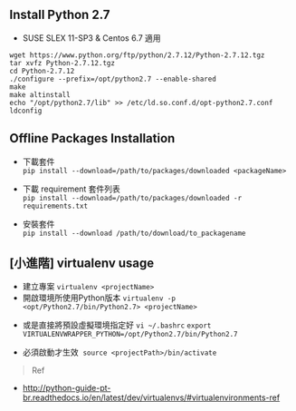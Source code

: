 
## Install Python 2.7

+ SUSE SLEX 11-SP3 & Centos 6.7 適用
```shell=
wget https://www.python.org/ftp/python/2.7.12/Python-2.7.12.tgz
tar xvfz Python-2.7.12.tgz
cd Python-2.7.12
./configure --prefix=/opt/python2.7 --enable-shared
make
make altinstall
echo "/opt/python2.7/lib" >> /etc/ld.so.conf.d/opt-python2.7.conf
ldconfig
```

## Offline Packages Installation

+ 下載套件  
`pip install --download=/path/to/packages/downloaded <packageName>`

+ 下載 requirement 套件列表  
`pip install --download=/path/to/packages/downloaded -r requirements.txt`

+ 安裝套件  
`pip install --download /path/to/download/to_packagename`

## [小進階] virtualenv usage

+ 建立專案
`virtualenv <projectName>`
+ 開啟環境所使用Python版本
`virtualenv -p <opt/Python2.7/bin/Python2.7> <projectName>`
 - 或是直接將預設虛擬環境指定好 `vi ~/.bashrc`
 `export VIRTUALENVWRAPPER_PYTHON=/opt/Python2.7/bin/Python2.7`
+ 必須啟動才生效
  `source <projectPath>/bin/activate`

> Ref
+ http://python-guide-pt-br.readthedocs.io/en/latest/dev/virtualenvs/#virtualenvironments-ref
